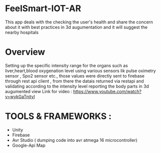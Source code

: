 # FeelSmart-IOT-AR
This app deals with the checking the user's health and share the concern about it with best practices in 3d augumentation and it  will suggest the nearby hospitals

# Overview
Setting up the specific intensity range for the organs such as liver,heart,blood oxygenation level using various sensors lik pulse oximetry sensor , Spo2 sensor etc., those values were directly sent to firebase through rest api client , from there the datais returned via restapi and validating according to the intensity level reporting the body parts in 3d augumented view 
Link for video : https://www.youtube.com/watch?v=wykGaTnjtyI

# TOOLS & FRAMEWORKS :
* Unity
* Firebase
* Avr Studio ( dumping code into avr atmega 16 microcontroller)
* Google-Api Map
